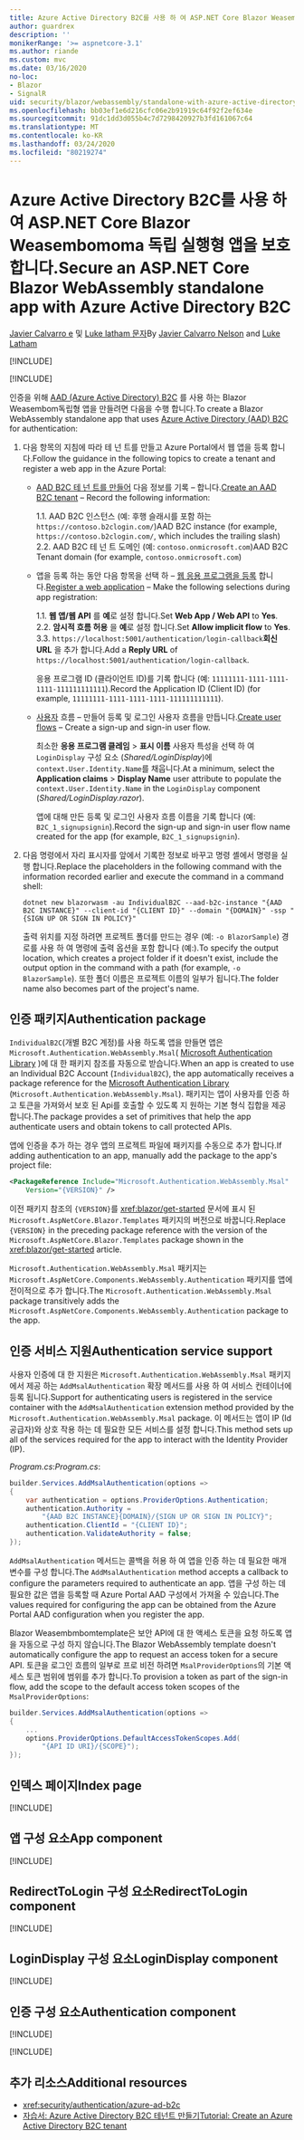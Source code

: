 ```yaml
---
title: Azure Active Directory B2C를 사용 하 여 ASP.NET Core Blazor Weasembomoma 독립 실행형 앱을 보호 합니다.
author: guardrex
description: ''
monikerRange: '>= aspnetcore-3.1'
ms.author: riande
ms.custom: mvc
ms.date: 03/16/2020
no-loc:
- Blazor
- SignalR
uid: security/blazor/webassembly/standalone-with-azure-active-directory-b2c
ms.openlocfilehash: bb03ef1e6d216cfc06e2b91919c64f92f2ef634e
ms.sourcegitcommit: 91dc1dd3d055b4c7d7298420927b3fd161067c64
ms.translationtype: MT
ms.contentlocale: ko-KR
ms.lasthandoff: 03/24/2020
ms.locfileid: "80219274"
---
```

# <a name="secure-an-aspnet-core-opno-locblazor-webassembly-standalone-app-with-azure-active-directory-b2c"></a><span data-ttu-id="16c8d-102">Azure Active Directory B2C를 사용 하 여 ASP.NET Core Blazor Weasembomoma 독립 실행형 앱을 보호 합니다.</span><span class="sxs-lookup"><span data-stu-id="16c8d-102">Secure an ASP.NET Core Blazor WebAssembly standalone app with Azure Active Directory B2C</span></span>

<span data-ttu-id="16c8d-103">[Javier Calvarro e](https://github.com/javiercn) 및 [Luke latham 문자](https://github.com/guardrex)</span><span class="sxs-lookup"><span data-stu-id="16c8d-103">By [Javier Calvarro Nelson](https://github.com/javiercn) and [Luke Latham](https://github.com/guardrex)</span></span>

[!INCLUDE[](~/includes/blazorwasm-preview-notice.md)]

[!INCLUDE[](~/includes/blazorwasm-3.2-template-article-notice.md)]

<span data-ttu-id="16c8d-104">인증을 위해 [AAD (Azure Active Directory) B2C](/azure/active-directory-b2c/overview) 를 사용 하는 Blazor Weasembom독립형 앱을 만들려면 다음을 수행 합니다.</span><span class="sxs-lookup"><span data-stu-id="16c8d-104">To create a Blazor WebAssembly standalone app that uses [Azure Active Directory (AAD) B2C](/azure/active-directory-b2c/overview) for authentication:</span></span>

1. <span data-ttu-id="16c8d-105">다음 항목의 지침에 따라 테 넌 트를 만들고 Azure Portal에서 웹 앱을 등록 합니다.</span><span class="sxs-lookup"><span data-stu-id="16c8d-105">Follow the guidance in the following topics to create a tenant and register a web app in the Azure Portal:</span></span>

   * <span data-ttu-id="16c8d-106">[AAD B2C 테 넌 트를 만들어](/azure/active-directory-b2c/tutorial-create-tenant) 다음 정보를 기록 &ndash; 합니다.</span><span class="sxs-lookup"><span data-stu-id="16c8d-106">[Create an AAD B2C tenant](/azure/active-directory-b2c/tutorial-create-tenant) &ndash; Record the following information:</span></span>

     <span data-ttu-id="16c8d-107">1\.</span><span class="sxs-lookup"><span data-stu-id="16c8d-107">1\.</span></span> <span data-ttu-id="16c8d-108">AAD B2C 인스턴스 (예: 후행 슬래시를 포함 하는 `https://contoso.b2clogin.com/`)</span><span class="sxs-lookup"><span data-stu-id="16c8d-108">AAD B2C instance (for example, `https://contoso.b2clogin.com/`, which includes the trailing slash)</span></span><br>
     <span data-ttu-id="16c8d-109">2\.</span><span class="sxs-lookup"><span data-stu-id="16c8d-109">2\.</span></span> <span data-ttu-id="16c8d-110">AAD B2C 테 넌 트 도메인 (예: `contoso.onmicrosoft.com`)</span><span class="sxs-lookup"><span data-stu-id="16c8d-110">AAD B2C Tenant domain (for example, `contoso.onmicrosoft.com`)</span></span>

   * <span data-ttu-id="16c8d-111">앱을 등록 하는 동안 다음 항목을 선택 하 &ndash; [웹 응용 프로그램을 등록](/azure/active-directory-b2c/tutorial-register-applications) 합니다.</span><span class="sxs-lookup"><span data-stu-id="16c8d-111">[Register a web application](/azure/active-directory-b2c/tutorial-register-applications) &ndash; Make the following selections during app registration:</span></span>

     <span data-ttu-id="16c8d-112">1\.</span><span class="sxs-lookup"><span data-stu-id="16c8d-112">1\.</span></span> <span data-ttu-id="16c8d-113">**웹 앱/웹 API** 를 **예**로 설정 합니다.</span><span class="sxs-lookup"><span data-stu-id="16c8d-113">Set **Web App / Web API** to **Yes**.</span></span><br>
     <span data-ttu-id="16c8d-114">2\.</span><span class="sxs-lookup"><span data-stu-id="16c8d-114">2\.</span></span> <span data-ttu-id="16c8d-115">**암시적 흐름 허용** 을 **예**로 설정 합니다.</span><span class="sxs-lookup"><span data-stu-id="16c8d-115">Set **Allow implicit flow** to **Yes**.</span></span><br>
     <span data-ttu-id="16c8d-116">3\.</span><span class="sxs-lookup"><span data-stu-id="16c8d-116">3\.</span></span> <span data-ttu-id="16c8d-117">`https://localhost:5001/authentication/login-callback`**회신 URL** 을 추가 합니다.</span><span class="sxs-lookup"><span data-stu-id="16c8d-117">Add a **Reply URL** of `https://localhost:5001/authentication/login-callback`.</span></span>

     <span data-ttu-id="16c8d-118">응용 프로그램 ID (클라이언트 ID)를 기록 합니다 (예: `11111111-1111-1111-1111-111111111111`).</span><span class="sxs-lookup"><span data-stu-id="16c8d-118">Record the Application ID (Client ID) (for example, `11111111-1111-1111-1111-111111111111`).</span></span>

   * <span data-ttu-id="16c8d-119">[사용자](/azure/active-directory-b2c/tutorial-create-user-flows) 흐름 &ndash; 만들어 등록 및 로그인 사용자 흐름을 만듭니다.</span><span class="sxs-lookup"><span data-stu-id="16c8d-119">[Create user flows](/azure/active-directory-b2c/tutorial-create-user-flows) &ndash; Create a sign-up and sign-in user flow.</span></span>

     <span data-ttu-id="16c8d-120">최소한 **응용 프로그램 클레임** > **표시 이름** 사용자 특성을 선택 하 여 `LoginDisplay` 구성 요소 (*Shared/LoginDisplay*)에 `context.User.Identity.Name`를 채웁니다.</span><span class="sxs-lookup"><span data-stu-id="16c8d-120">At a minimum, select the **Application claims** > **Display Name** user attribute to populate the `context.User.Identity.Name` in the `LoginDisplay` component (*Shared/LoginDisplay.razor*).</span></span>

     <span data-ttu-id="16c8d-121">앱에 대해 만든 등록 및 로그인 사용자 흐름 이름을 기록 합니다 (예: `B2C_1_signupsignin`).</span><span class="sxs-lookup"><span data-stu-id="16c8d-121">Record the sign-up and sign-in user flow name created for the app (for example, `B2C_1_signupsignin`).</span></span>

1. <span data-ttu-id="16c8d-122">다음 명령에서 자리 표시자를 앞에서 기록한 정보로 바꾸고 명령 셸에서 명령을 실행 합니다.</span><span class="sxs-lookup"><span data-stu-id="16c8d-122">Replace the placeholders in the following command with the information recorded earlier and execute the command in a command shell:</span></span>

   ```dotnetcli
   dotnet new blazorwasm -au IndividualB2C --aad-b2c-instance "{AAD B2C INSTANCE}" --client-id "{CLIENT ID}" --domain "{DOMAIN}" -ssp "{SIGN UP OR SIGN IN POLICY}"
   ```

   <span data-ttu-id="16c8d-123">출력 위치를 지정 하려면 프로젝트 폴더를 만드는 경우 (예: `-o BlazorSample`) 경로를 사용 하 여 명령에 출력 옵션을 포함 합니다 (예:).</span><span class="sxs-lookup"><span data-stu-id="16c8d-123">To specify the output location, which creates a project folder if it doesn't exist, include the output option in the command with a path (for example, `-o BlazorSample`).</span></span> <span data-ttu-id="16c8d-124">또한 폴더 이름은 프로젝트 이름의 일부가 됩니다.</span><span class="sxs-lookup"><span data-stu-id="16c8d-124">The folder name also becomes part of the project's name.</span></span>

## <a name="authentication-package"></a><span data-ttu-id="16c8d-125">인증 패키지</span><span class="sxs-lookup"><span data-stu-id="16c8d-125">Authentication package</span></span>

<span data-ttu-id="16c8d-126">`IndividualB2C`(개별 B2C 계정)를 사용 하도록 앱을 만들면 앱은`Microsoft.Authentication.WebAssembly.Msal`( [Microsoft Authentication Library](/azure/active-directory/develop/msal-overview) )에 대 한 패키지 참조를 자동으로 받습니다.</span><span class="sxs-lookup"><span data-stu-id="16c8d-126">When an app is created to use an Individual B2C Account (`IndividualB2C`), the app automatically receives a package reference for the [Microsoft Authentication Library](/azure/active-directory/develop/msal-overview) (`Microsoft.Authentication.WebAssembly.Msal`).</span></span> <span data-ttu-id="16c8d-127">패키지는 앱이 사용자를 인증 하 고 토큰을 가져와서 보호 된 Api를 호출할 수 있도록 지 원하는 기본 형식 집합을 제공 합니다.</span><span class="sxs-lookup"><span data-stu-id="16c8d-127">The package provides a set of primitives that help the app authenticate users and obtain tokens to call protected APIs.</span></span>

<span data-ttu-id="16c8d-128">앱에 인증을 추가 하는 경우 앱의 프로젝트 파일에 패키지를 수동으로 추가 합니다.</span><span class="sxs-lookup"><span data-stu-id="16c8d-128">If adding authentication to an app, manually add the package to the app's project file:</span></span>

```xml
<PackageReference Include="Microsoft.Authentication.WebAssembly.Msal" 
    Version="{VERSION}" />
```

<span data-ttu-id="16c8d-129">이전 패키지 참조의 `{VERSION}`를 <xref:blazor/get-started> 문서에 표시 된 `Microsoft.AspNetCore.Blazor.Templates` 패키지의 버전으로 바꿉니다.</span><span class="sxs-lookup"><span data-stu-id="16c8d-129">Replace `{VERSION}` in the preceding package reference with the version of the `Microsoft.AspNetCore.Blazor.Templates` package shown in the <xref:blazor/get-started> article.</span></span>

<span data-ttu-id="16c8d-130">`Microsoft.Authentication.WebAssembly.Msal` 패키지는 `Microsoft.AspNetCore.Components.WebAssembly.Authentication` 패키지를 앱에 전이적으로 추가 합니다.</span><span class="sxs-lookup"><span data-stu-id="16c8d-130">The `Microsoft.Authentication.WebAssembly.Msal` package transitively adds the `Microsoft.AspNetCore.Components.WebAssembly.Authentication` package to the app.</span></span>

## <a name="authentication-service-support"></a><span data-ttu-id="16c8d-131">인증 서비스 지원</span><span class="sxs-lookup"><span data-stu-id="16c8d-131">Authentication service support</span></span>

<span data-ttu-id="16c8d-132">사용자 인증에 대 한 지원은 `Microsoft.Authentication.WebAssembly.Msal` 패키지에서 제공 하는 `AddMsalAuthentication` 확장 메서드를 사용 하 여 서비스 컨테이너에 등록 됩니다.</span><span class="sxs-lookup"><span data-stu-id="16c8d-132">Support for authenticating users is registered in the service container with the `AddMsalAuthentication` extension method provided by the `Microsoft.Authentication.WebAssembly.Msal` package.</span></span> <span data-ttu-id="16c8d-133">이 메서드는 앱이 IP (Id 공급자)와 상호 작용 하는 데 필요한 모든 서비스를 설정 합니다.</span><span class="sxs-lookup"><span data-stu-id="16c8d-133">This method sets up all of the services required for the app to interact with the Identity Provider (IP).</span></span>

<span data-ttu-id="16c8d-134">*Program.cs*:</span><span class="sxs-lookup"><span data-stu-id="16c8d-134">*Program.cs*:</span></span>

```csharp
builder.Services.AddMsalAuthentication(options =>
{
    var authentication = options.ProviderOptions.Authentication;
    authentication.Authority = 
        "{AAD B2C INSTANCE}{DOMAIN}/{SIGN UP OR SIGN IN POLICY}";
    authentication.ClientId = "{CLIENT ID}";
    authentication.ValidateAuthority = false;
});
```

<span data-ttu-id="16c8d-135">`AddMsalAuthentication` 메서드는 콜백을 허용 하 여 앱을 인증 하는 데 필요한 매개 변수를 구성 합니다.</span><span class="sxs-lookup"><span data-stu-id="16c8d-135">The `AddMsalAuthentication` method accepts a callback to configure the parameters required to authenticate an app.</span></span> <span data-ttu-id="16c8d-136">앱을 구성 하는 데 필요한 값은 앱을 등록할 때 Azure Portal AAD 구성에서 가져올 수 있습니다.</span><span class="sxs-lookup"><span data-stu-id="16c8d-136">The values required for configuring the app can be obtained from the Azure Portal AAD configuration when you register the app.</span></span>

<span data-ttu-id="16c8d-137">Blazor Weasembmbomtemplate은 보안 API에 대 한 액세스 토큰을 요청 하도록 앱을 자동으로 구성 하지 않습니다.</span><span class="sxs-lookup"><span data-stu-id="16c8d-137">The Blazor WebAssembly template doesn't automatically configure the app to request an access token for a secure API.</span></span> <span data-ttu-id="16c8d-138">토큰을 로그인 흐름의 일부로 프로 비전 하려면 `MsalProviderOptions`의 기본 액세스 토큰 범위에 범위를 추가 합니다.</span><span class="sxs-lookup"><span data-stu-id="16c8d-138">To provision a token as part of the sign-in flow, add the scope to the default access token scopes of the `MsalProviderOptions`:</span></span>

```csharp
builder.Services.AddMsalAuthentication(options =>
{
    ...
    options.ProviderOptions.DefaultAccessTokenScopes.Add(
        "{API ID URI}/{SCOPE}");
});
```

## <a name="index-page"></a><span data-ttu-id="16c8d-139">인덱스 페이지</span><span class="sxs-lookup"><span data-stu-id="16c8d-139">Index page</span></span>

[!INCLUDE[](~/includes/blazor-security/index-page-msal.md)]

## <a name="app-component"></a><span data-ttu-id="16c8d-140">앱 구성 요소</span><span class="sxs-lookup"><span data-stu-id="16c8d-140">App component</span></span>

[!INCLUDE[](~/includes/blazor-security/app-component.md)]

## <a name="redirecttologin-component"></a><span data-ttu-id="16c8d-141">RedirectToLogin 구성 요소</span><span class="sxs-lookup"><span data-stu-id="16c8d-141">RedirectToLogin component</span></span>

[!INCLUDE[](~/includes/blazor-security/redirecttologin-component.md)]

## <a name="logindisplay-component"></a><span data-ttu-id="16c8d-142">LoginDisplay 구성 요소</span><span class="sxs-lookup"><span data-stu-id="16c8d-142">LoginDisplay component</span></span>

[!INCLUDE[](~/includes/blazor-security/logindisplay-component.md)]

## <a name="authentication-component"></a><span data-ttu-id="16c8d-143">인증 구성 요소</span><span class="sxs-lookup"><span data-stu-id="16c8d-143">Authentication component</span></span>

[!INCLUDE[](~/includes/blazor-security/authentication-component.md)]

[!INCLUDE[](~/includes/blazor-security/troubleshoot.md)]

## <a name="additional-resources"></a><span data-ttu-id="16c8d-144">추가 리소스</span><span class="sxs-lookup"><span data-stu-id="16c8d-144">Additional resources</span></span>

* <xref:security/authentication/azure-ad-b2c>
* [<span data-ttu-id="16c8d-145">자습서: Azure Active Directory B2C 테넌트 만들기</span><span class="sxs-lookup"><span data-stu-id="16c8d-145">Tutorial: Create an Azure Active Directory B2C tenant</span></span>](/azure/active-directory-b2c/tutorial-create-tenant)
